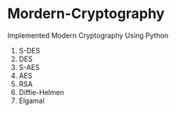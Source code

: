 # Mordern-Cryptography
Implemented Modern Cryptography Using Python

1) S-DES
2) DES
3) S-AES
4) AES
5) RSA
6) Diffie-Helmen
7) Elgamal
